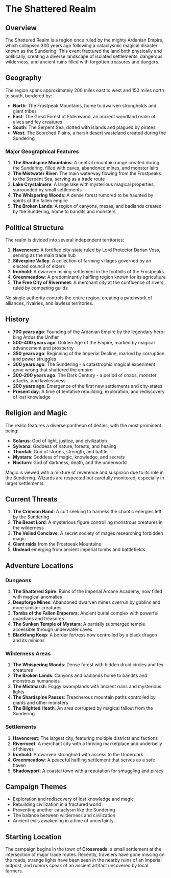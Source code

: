 # The Shattered Realm

## Overview
The Shattered Realm is a region once ruled by the mighty Ardanian Empire, which collapsed 300 years ago following a cataclysmic magical disaster known as the Sundering. This event fractured the land both physically and politically, creating a diverse landscape of isolated settlements, dangerous wilderness, and ancient ruins filled with forgotten treasures and dangers.

## Geography
The region spans approximately 200 miles east to west and 150 miles north to south, bordered by:
- **North**: The Frostpeak Mountains, home to dwarven strongholds and giant tribes
- **East**: The Great Forest of Eldenwood, an ancient woodland realm of elves and fey creatures
- **South**: The Serpent Sea, dotted with islands and plagued by pirates
- **West**: The Scorched Plains, a harsh desert wasteland created during the Sundering

### Major Geographical Features
1. **The Shardspine Mountains**: A central mountain range created during the Sundering, filled with caves, abandoned mines, and monster lairs
2. **The Mistwater River**: The main waterway flowing from the Frostpeaks to the Serpent Sea, serving as a trade route
3. **Lake Crystalmere**: A large lake with mysterious magical properties, surrounded by small settlements
4. **The Whispering Woods**: A dense forest rumored to be haunted by spirits of the fallen empire
5. **The Broken Lands**: A region of canyons, mesas, and badlands created by the Sundering, home to bandits and monsters

## Political Structure
The realm is divided into several independent territories:

1. **Havencrest**: A fortified city-state ruled by Lord Protector Darian Voss, serving as the main trade hub
2. **Silverpine Valley**: A collection of farming villages governed by an elected council of elders
3. **Ironhold**: A dwarven mining settlement in the foothills of the Frostpeaks
4. **Greenmeadow**: A predominantly halfling region known for its agriculture
5. **The Free City of Rivermeet**: A merchant city at the confluence of rivers, ruled by competing guilds

No single authority controls the entire region, creating a patchwork of alliances, rivalries, and lawless territories.

## History
- **700 years ago**: Founding of the Ardanian Empire by the legendary hero-king Ardus the Unifier
- **500-400 years ago**: Golden Age of the Empire, marked by magical advancement and prosperity
- **350 years ago**: Beginning of the Imperial Decline, marked by corruption and power struggles
- **300 years ago**: The Sundering - a catastrophic magical experiment gone wrong that shattered the empire
- **300-200 years ago**: The Dark Century - a period of chaos, monster attacks, and lawlessness
- **200 years ago**: Emergence of the first new settlements and city-states
- **Present day**: A time of tentative rebuilding, exploration, and rediscovery of lost knowledge

## Religion and Magic
The realm features a diverse pantheon of deities, with the most prominent being:
- **Solarus**: God of light, justice, and civilization
- **Sylvana**: Goddess of nature, forests, and healing
- **Thordak**: God of storms, strength, and battle
- **Mystara**: Goddess of magic, knowledge, and secrets
- **Nocturn**: God of darkness, death, and the underworld

Magic is viewed with a mixture of reverence and suspicion due to its role in the Sundering. Wizards are respected but carefully monitored, especially in larger settlements.

## Current Threats
1. **The Crimson Hand**: A cult seeking to harness the chaotic energies left by the Sundering
2. **The Beast Lord**: A mysterious figure controlling monstrous creatures in the wilderness
3. **The Veiled Conclave**: A secret society of mages researching forbidden magic
4. **Giant raids** from the Frostpeak Mountains
5. **Undead** emerging from ancient imperial tombs and battlefields

## Adventure Locations

### Dungeons
1. **The Shattered Spire**: Ruins of the Imperial Arcane Academy, now filled with magical anomalies
2. **Deepforge Mines**: Abandoned dwarven mines overrun by goblins and more sinister creatures
3. **Tombs of the Fallen Emperors**: Ancient burial complex with powerful guardians and treasures
4. **The Sunken Temple of Mystara**: A partially submerged temple accessible through underwater caves
5. **Blackfang Keep**: A border fortress now controlled by a black dragon and its minions

### Wilderness Areas
1. **The Whispering Woods**: Dense forest with hidden druid circles and fey creatures
2. **The Broken Lands**: Canyons and badlands home to bandits and monstrous humanoids
3. **The Mistmarsh**: Foggy swamplands with ancient ruins and mysterious lights
4. **The Shardspine Passes**: Treacherous mountain paths controlled by giants and other monsters
5. **The Blighted Heath**: An area corrupted by magical fallout from the Sundering

### Settlements
1. **Havencrest**: The largest city, featuring multiple districts and factions
2. **Rivermeet**: A merchant city with a thriving marketplace and underbelly of thieves
3. **Ironhold**: A dwarven stronghold with access to the Underdark
4. **Greenmeadow**: A peaceful halfling settlement that serves as a safe haven
5. **Shadowport**: A coastal town with a reputation for smuggling and piracy

## Campaign Themes
- Exploration and rediscovery of lost knowledge and magic
- Rebuilding civilization in a fractured world
- Preventing another cataclysm like the Sundering
- The balance between wilderness and civilization
- Ancient evils awakening in a time of uncertainty

## Starting Location
The campaign begins in the town of **Crossroads**, a small settlement at the intersection of major trade routes. Recently, travelers have gone missing on the roads, strange lights have been seen in the nearby ruins of an imperial outpost, and rumors speak of an ancient artifact uncovered by local farmers.
